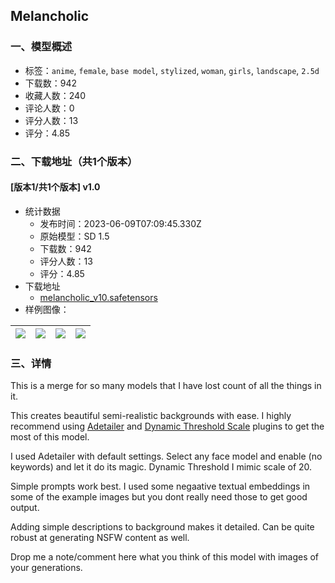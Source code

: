 ## Melancholic
### 一、模型概述

- 标签：`anime`, `female`, `base model`, `stylized`, `woman`, `girls`, `landscape`, `2.5d`
- 下载数：942
- 收藏人数：240
- 评论人数：0
- 评分人数：13
- 评分：4.85

### 二、下载地址（共1个版本）

#### [版本1/共1个版本] v1.0

- 统计数据
  - 发布时间：2023-06-09T07:09:45.330Z
  - 原始模型：SD 1.5
  - 下载数：942
  - 评分人数：13
  - 评分：4.85
- 下载地址
  - [melancholic_v10.safetensors](https://civitai.com/api/download/models/92221)
- 样例图像：

| <img src="https://image.civitai.com/xG1nkqKTMzGDvpLrqFT7WA/f1ac0e27-a9b2-4934-ac4c-1789b305524d/width=450/1081079.jpeg" /> | <img src="https://image.civitai.com/xG1nkqKTMzGDvpLrqFT7WA/3115a7ea-b895-4fc3-8694-86c085b98dc2/width=450/1081070.jpeg" /> | <img src="https://image.civitai.com/xG1nkqKTMzGDvpLrqFT7WA/33589651-360c-4cff-a803-c2c08b094ec5/width=450/1081077.jpeg" /> | <img src="https://image.civitai.com/xG1nkqKTMzGDvpLrqFT7WA/9e5ede44-842f-4c8c-9cdb-a5fa3d77945a/width=450/1081072.jpeg" /> |
| ---- | ---- | ---- | ---- |


### 三、详情
<p>This is a merge for so many models  that I have lost count of all the things in it. </p><p></p><p>This creates beautiful semi-realistic backgrounds with ease. I highly recommend using <a rel="ugc" href="https://github.com/Bing-su/adetailer">Adetailer</a> and <a rel="ugc" href="https://github.com/mcmonkeyprojects/sd-dynamic-thresholding">Dynamic Threshold Scale</a> plugins to get the most of this model. </p><p></p><p>I used Adetailer with default settings. Select any face model and enable (no keywords) and let it do its magic. Dynamic Threshold I mimic scale of 20. </p><p>Simple prompts work best. I used some negaative textual embeddings in some of the example images but you dont really need those to get good output. </p><p></p><p>Adding simple descriptions to background makes it detailed. Can be quite robust at generating NSFW content as well. </p><p></p><p>Drop me a note/comment here what you think of this model with images of your generations. </p><p></p><p></p><p></p>